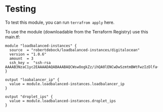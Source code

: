 # Testing

To test this module, you can run `terrafrom apply` here.

To use the module (downloadable from the Terraform Registry) use this main.tf:

```
module "loadbalanced-instances" {
  source  = "robertdebock/loadbalanced-instances/digitalocean"
  version = "1.0.6"
  amount  = 3
  ssh_key =  "ssh-rsa AAAAB3NzaC1yc2EAAAADAQABAAABAQCWswOogkZz/ihQA0lENCwDwSzmtmBWtFwzIzDlfa+eb4rBt6rZBg7enKeMqYtStI/NDneBwZUFBDIMu5zJTbvg7A60/WDhWXZmU21tZnm8K7KREFYOUndc6h//QHig6IIaIwwBZHF1NgXLtZ0qrUUlNU5JSEhDJsObMlPHtE4vFP8twPnfc7hxAnYma5+knU6qTMCDvhBE5tGJdor4UGeAhu+SwSVDloYtt1vGTmnFn8M/OD/fRMksusPefxyshJ37jpB4jY/Z9vzaNHwcj33prwl1b/xRfxr/+KRJsyq+ZKs9u2TVw9g4p+XLdfDtzZ8thR2P3x3MFrZOdFmCbo/5"
}

output "loabalancer_ip" {
  value = module.loadbalanced-instances.loadbalancer_ip
}

output "droplet_ips" {
  value = module.loadbalanced-instances.droplet_ips
}

